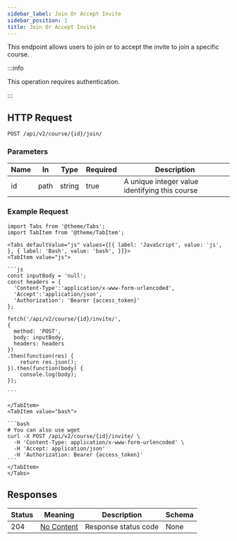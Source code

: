 ```yaml
---
sidebar_label: Join Or Accept Invite
sidebar_position: 1
title: Join Or Accept Invite
---
```


This endpoint allows users to join or to accept the invite to join a specific course.

:::info

This operation requires authentication.

:::

## HTTP Request

`POST /api/v2/course/{id}/join/`

### Parameters

| Name | In   | Type   | Required | Description                                    |
|------|------|--------|----------|------------------------------------------------|
| id   | path | string | true     | A unique integer value identifying this course |

### Example Request

````mdx-code-block
import Tabs from '@theme/Tabs';
import TabItem from '@theme/TabItem';

<Tabs defaultValue="js" values={[{ label: 'JavaScript', value: 'js', }, { label: 'Bash', value: 'bash', }]}>
<TabItem value="js">

```js
const inputBody = 'null';
const headers = {
  'Content-Type':'application/x-www-form-urlencoded',
  'Accept':'application/json',
  'Authorization': 'Bearer {access_token}'
};

fetch('/api/v2/course/{id}/invite/',
{
  method: 'POST',
  body: inputBody,
  headers: headers
})
.then(function(res) {
    return res.json();
}).then(function(body) {
    console.log(body);
});

```

</TabItem>
<TabItem value="bash">

```bash
# You can also use wget
curl -X POST /api/v2/course/{id}/invite/ \
  -H 'Content-Type: application/x-www-form-urlencoded' \
  -H 'Accept: application/json'
  -H 'Authorization: Bearer {access_token}'
```
</TabItem>
</Tabs>
````

## Responses

| Status | Meaning                                                         | Description          | Schema |
|--------|-----------------------------------------------------------------|----------------------|--------|
| 204    | [No Content](https://tools.ietf.org/html/rfc7231#section-6.3.5) | Response status code | None   |
